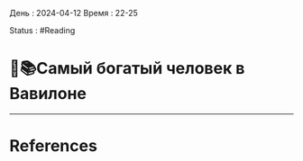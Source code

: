 День : 2024-04-12 
Время : 22-25

Status : #Reading   


# 📓📚Самый богатый человек в Вавилоне



---
# References